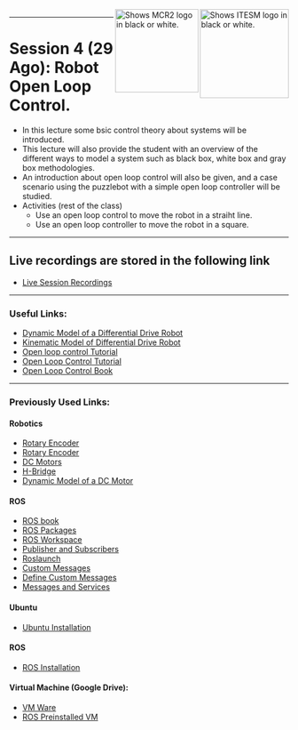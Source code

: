 <picture>
  <source media="(prefers-color-scheme: dark)" srcset="https://github.com/ManchesterRoboticsLtd/Sistemas-ciberfisicos-TEC-Intro-ROS/blob/main/Misc/Logos/Logotipo%20Vertical%20Bco_Transparente.png">
  <source media="(prefers-color-scheme: light)" srcset="https://github.com/ManchesterRoboticsLtd/Sistemas-ciberfisicos-TEC-Intro-ROS/blob/main/Misc/Logos/Logotipo%20Vertical%20Azul%20transparente.png">
  <img alt="Shows ITESM logo in black or white." width="160" align="right">
</picture>

<picture>
  <source media="(prefers-color-scheme: dark)" srcset="https://github.com/ManchesterRoboticsLtd/Sistemas-ciberfisicos-TEC-Intro-ROS/blob/main/Misc/Logos/MCR2_Logo_White.png">
  <source media="(prefers-color-scheme: light)" srcset="https://github.com/ManchesterRoboticsLtd/Sistemas-ciberfisicos-TEC-Intro-ROS/blob/main/Misc/Logos/MCR2_Logo_Black.png">
  <img alt="Shows MCR2 logo in black or white." width="150" align="right">
</picture>




---
# Session 4 (29 Ago): Robot Open Loop Control.
  * In this lecture some bsic control theory about systems will be introduced.
  * This lecture will also provide the student with an overview of the different ways to model a system such as black box, white box and gray box methodologies.
  * An introduction about open loop control will also be given, and a case scenario using the puzzlebot with a simple open loop controller will be studied.
  * Activities (rest of the class) 
    - Use an open loop control to move the robot in a straiht line. 
    - Use an open loop controller to move the robot in a square.

---

## Live recordings are stored in the following link
 * [Live Session Recordings](https://www.dropbox.com/sh/uhmpl2ei2oy1ir5/AAAtzdgwZzpkZ52GWuBSXgT4a?dl=0)

---

### Useful Links:

* [Dynamic Model of a Differential Drive Robot](https://www.hilarispublisher.com/open-access/dynamic-modelling-of-differentialdrive-mobile-robots-using-lagrange-and-newtoneuler-methodologies-a-unified-framework-2168-9695.1000107.pdf)
* [Kinematic Model of Differential Drive Robot](https://globaljournals.org/GJRE_Volume14/1-Kinematics-Localization-and-Control.pdf)
* [Open loop control Tutorial](https://www.electronics-tutorials.ws/systems/open-loop-system.html)
* [Open Loop Control Tutorial](https://www.electronicshub.org/open-loop-system/)
* [Open Loop Control Book](https://eng.libretexts.org/Bookshelves/Electrical_Engineering/Signal_Processing_and_Modeling/Introduction_to_Linear_Time-Invariant_Dynamic_Systems_for_Students_of_Engineering_(Hallauer)/14%3A_Introduction_to_Feedback_Control/14.02%3A_Definitions_and_Examples_of_Open-Loop_Control_Systems)

---

### Previously Used Links: 

#### Robotics
* [Rotary Encoder](https://en.wikipedia.org/wiki/Rotary_encoder)
* [Rotary Encoder](https://www.encoder.com/article-what-is-an-encoder)
* [DC Motors](https://en.wikipedia.org/wiki/DC_motor)
* [H-Bridge](https://www.youtube.com/watch?v=fVgnUWIWzZ8&ab_channel=NorthwesternRobotics)
* [Dynamic Model of a DC Motor](https://www.ijser.org/researchpaper/Dynamic-Model-Analysis-of-a-DC-Motor-in-MATLAB.pdf)

#### ROS
* [ROS book](https://www.cse.sc.edu/~jokane/agitr/)
* [ROS Packages](http://wiki.ros.org/ROS/Tutorials/CreatingPackage)
* [ROS Workspace](http://wiki.ros.org/catkin/Tutorials/create_a_workspace)
* [Publisher and Subscribers](http://wiki.ros.org/ROS/Tutorials/WritingPublisherSubscriber%28python%29)
* [Roslaunch](http://wiki.ros.org/roslaunch)
* [Custom Messages](http://wiki.ros.org/ROS/Tutorials/CustomMessagePublisherSubscriber%28python%29)
* [Define Custom Messages](http://wiki.ros.org/ROS/Tutorials/DefiningCustomMessages)
* [Messages and Services](http://wiki.ros.org/ROS/Tutorials/CreatingMsgAndSrv)

#### Ubuntu
  * [Ubuntu Installation](https://ubuntu.com/tutorials/install-ubuntu-desktop#1-overview)

#### ROS
  * [ROS Installation](http://wiki.ros.org/noetic/Installation/Ubuntu)

#### Virtual Machine (Google Drive): 
  * [VM Ware](https://drive.google.com/file/d/1Kqt8E69nB5pxYzyVztyoxF0UY9yCHLns/view)
  * [ROS Preinstalled VM](https://drive.google.com/file/d/1LCn433uN5pf8dcauWDagKEKjORsE3fZR/view)
